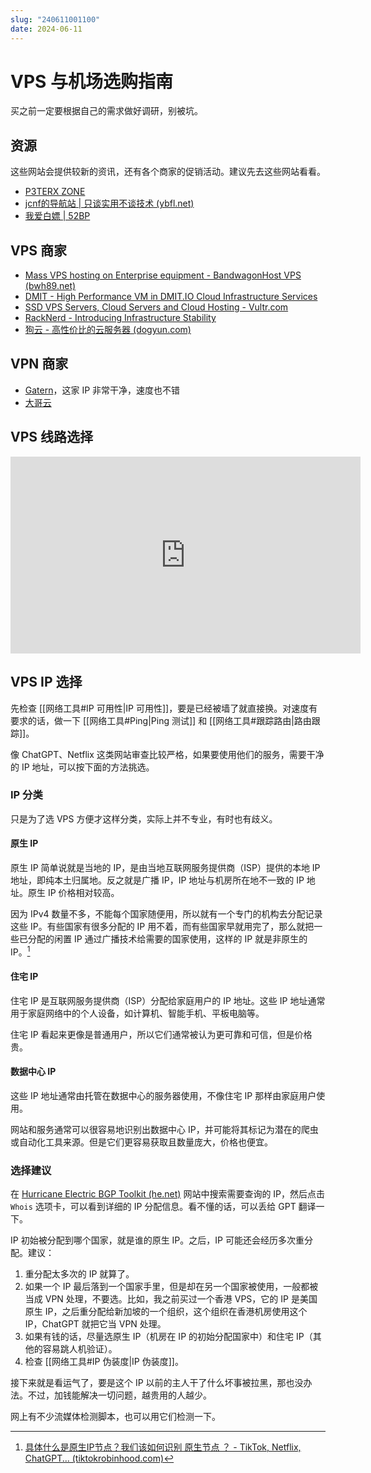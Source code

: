 ```yaml
---
slug: "240611001100"
date: 2024-06-11
---
```


# VPS 与机场选购指南

买之前一定要根据自己的需求做好调研，别被坑。

## 资源

这些网站会提供较新的资讯，还有各个商家的促销活动。建议先去这些网站看看。

- [P3TERX ZONE](https://p3terx.com/)
- [jcnf的导航站 | 只谈实用不谈技术 (ybfl.net)](https://ybfl.net/)
- [我爱白嫖 | 52BP](https://52bp.org/index.html)

## VPS 商家

- [Mass VPS hosting on Enterprise equipment - BandwagonHost VPS (bwh89.net)](https://bwh89.net/)
- [DMIT - High Performance VM in DMIT.IO Cloud Infrastructure Services](https://www.dmit.io/)
- [SSD VPS Servers, Cloud Servers and Cloud Hosting - Vultr.com](https://www.vultr.com/)
- [RackNerd - Introducing Infrastructure Stability](https://www.racknerd.com/)
- [狗云 - 高性价比的云服务器 (dogyun.com)](https://www.dogyun.com/)

## VPN 商家

- [Gatern](https://shuttle.gt-all.com/)，这家 IP 非常干净，速度也不错
- [大哥云](https://www.dageyun.net/)

## VPS 线路选择

<div class="responsive-video-container">
    <iframe width="560" height="315" src="https://www.youtube.com/embed/x6B5JEwXSEg?si=3RbF_rTjo1hTmvcr" title="YouTube video player" frameborder="0" allow="accelerometer; autoplay; clipboard-write; encrypted-media; gyroscope; picture-in-picture; web-share" referrerpolicy="strict-origin-when-cross-origin" allowfullscreen></iframe>
</div>

## VPS IP 选择

先检查 [[网络工具#IP 可用性|IP 可用性]]，要是已经被墙了就直接换。对速度有要求的话，做一下 [[网络工具#Ping|Ping 测试]] 和 [[网络工具#跟踪路由|路由跟踪]]。

像 ChatGPT、Netflix 这类网站审查比较严格，如果要使用他们的服务，需要干净的 IP 地址，可以按下面的方法挑选。

### IP 分类

只是为了选 VPS 方便才这样分类，实际上并不专业，有时也有歧义。

#### 原生 IP

原生 IP 简单说就是当地的 IP，是由当地互联网服务提供商（ISP）提供的本地 IP 地址，即纯本土归属地。反之就是广播 IP，IP 地址与机房所在地不一致的 IP 地址。原生 IP 价格相对较高。

因为 IPv4 数量不多，不能每个国家随便用，所以就有一个专门的机构去分配记录这些 IP。有些国家有很多分配的 IP 用不着，而有些国家早就用完了，那么就把一些已分配的闲置 IP 通过广播技术给需要的国家使用，这样的 IP 就是非原生的 IP。[^1]

#### 住宅 IP

住宅 IP 是互联网服务提供商（ISP）分配给家庭用户的 IP 地址。这些 IP 地址通常用于家庭网络中的个人设备，如计算机、智能手机、平板电脑等。

住宅 IP 看起来更像是普通用户，所以它们通常被认为更可靠和可信，但是价格贵。

#### 数据中心 IP

这些 IP 地址通常由托管在数据中心的服务器使用，不像住宅 IP 那样由家庭用户使用。

网站和服务通常可以很容易地识别出数据中心 IP，并可能将其标记为潜在的爬虫或自动化工具来源。但是它们更容易获取且数量庞大，价格也便宜。

### 选择建议

在 [Hurricane Electric BGP Toolkit (he.net)](https://bgp.he.net/) 网站中搜索需要查询的 IP，然后点击 `Whois` 选项卡，可以看到详细的 IP 分配信息。看不懂的话，可以丢给 GPT 翻译一下。

IP 初始被分配到哪个国家，就是谁的原生 IP。之后，IP 可能还会经历多次重分配。建议：

1. 重分配太多次的 IP 就算了。
2. 如果一个 IP 最后落到一个国家手里，但是却在另一个国家被使用，一般都被当成 VPN 处理，不要选。比如，我之前买过一个香港 VPS，它的 IP 是美国原生 IP，之后重分配给新加坡的一个组织，这个组织在香港机房使用这个 IP，ChatGPT 就把它当 VPN 处理。
3. 如果有钱的话，尽量选原生 IP（机房在 IP 的初始分配国家中）和住宅 IP（其他的容易跳人机验证）。
4. 检查 [[网络工具#IP 伪装度|IP 伪装度]]。

接下来就是看运气了，要是这个 IP 以前的主人干了什么坏事被拉黑，那也没办法。不过，加钱能解决一切问题，越贵用的人越少。

网上有不少流媒体检测脚本，也可以用它们检测一下。

[^1]: [具体什么是原生IP节点？我们该如何识别 原生节点 ？ - TikTok, Netflix, ChatGPT... (tiktokrobinhood.com)](https://tiktokrobinhood.com/%e5%85%b7%e4%bd%93%e4%bb%80%e4%b9%88%e6%98%af%e5%8e%9f%e7%94%9fip%e8%8a%82%e7%82%b9%ef%bc%9f%e6%88%91%e4%bb%ac%e8%af%a5%e5%a6%82%e4%bd%95%e8%af%86%e5%88%ab%ef%bc%9f/)
